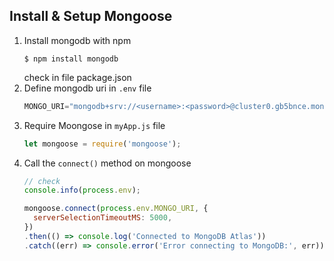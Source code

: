 ## Install & Setup Mongoose
1. Install mongodb with npm
    ```shell
    $ npm install mongodb
    ```
    check in file package.json
2. Define mongodb uri in `.env` file
   ```js
   MONGO_URI="mongodb+srv://<username>:<password>@cluster0.gb5bnce.mongodb.net/<dbname>?retryWrites=true&w=majority"
   ```
3. Require Moongose in `myApp.js` file
    ```js
    let mongoose = require('mongoose');
    ```
4. Call the `connect()` method on mongoose
    ```js
    // check 
    console.info(process.env);
    
    mongoose.connect(process.env.MONGO_URI, {
      serverSelectionTimeoutMS: 5000,
    })
    .then(() => console.log('Connected to MongoDB Atlas'))
    .catch((err) => console.error('Error connecting to MongoDB:', err));
    ```
